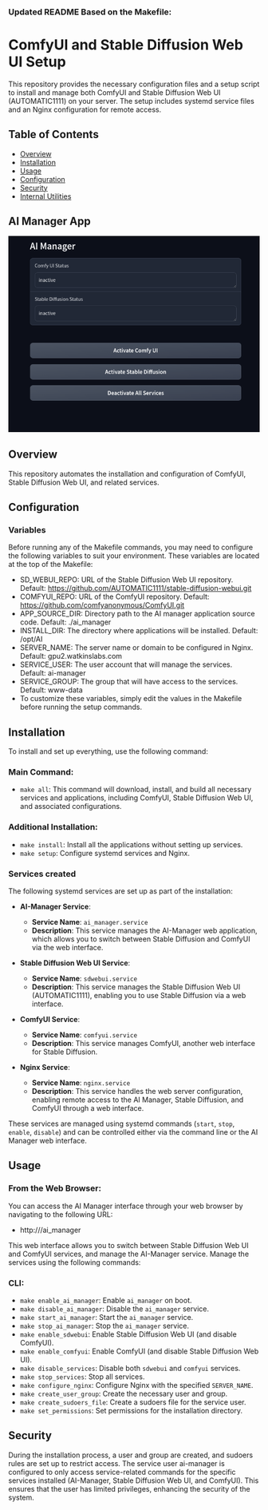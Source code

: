 ### Updated README Based on the Makefile:

# ComfyUI and Stable Diffusion Web UI Setup

This repository provides the necessary configuration files and a setup script to install and manage both ComfyUI and Stable Diffusion Web UI (AUTOMATIC1111) on your server. The setup includes systemd service files and an Nginx configuration for remote access.

## Table of Contents
- [Overview](#overview)
- [Installation](#installation)
- [Usage](#usage)
- [Configuration](#configuration)
- [Security](#security)
- [Internal Utilities](#internal-utilities)


## AI Manager App
![AI Manager](assets/ai-manager.png)

## Overview
This repository automates the installation and configuration of ComfyUI, Stable Diffusion Web UI, and related services.

## Configuration
### Variables
Before running any of the Makefile commands, you may need to configure the following variables to suit your environment. These variables are located at the top of the Makefile:

- SD_WEBUI_REPO: URL of the Stable Diffusion Web UI repository. Default: https://github.com/AUTOMATIC1111/stable-diffusion-webui.git
- COMFYUI_REPO: URL of the ComfyUI repository. Default: https://github.com/comfyanonymous/ComfyUI.git
- APP_SOURCE_DIR: Directory path to the AI manager application source code. Default: ./ai_manager
- INSTALL_DIR: The directory where applications will be installed. Default: /opt/AI
- SERVER_NAME: The server name or domain to be configured in Nginx. Default: gpu2.watkinslabs.com
- SERVICE_USER: The user account that will manage the services. Default: ai-manager
- SERVICE_GROUP: The group that will have access to the services. Default: www-data
- To customize these variables, simply edit the values in the Makefile before running the setup commands.

## Installation
To install and set up everything, use the following command:

### Main Command:
- `make all`: This command will download, install, and build all necessary services and applications, including ComfyUI, Stable Diffusion Web UI, and associated configurations.

### Additional Installation:
- `make install`: Install all the applications without setting up services.
- `make setup`: Configure systemd services and Nginx.

### Services created

The following systemd services are set up as part of the installation:

- **AI-Manager Service**: 
  - **Service Name**: `ai_manager.service`
  - **Description**: This service manages the AI-Manager web application, which allows you to switch between Stable Diffusion and ComfyUI via the web interface.

- **Stable Diffusion Web UI Service**:
  - **Service Name**: `sdwebui.service`
  - **Description**: This service manages the Stable Diffusion Web UI (AUTOMATIC1111), enabling you to use Stable Diffusion via a web interface.

- **ComfyUI Service**:
  - **Service Name**: `comfyui.service`
  - **Description**: This service manages ComfyUI, another web interface for Stable Diffusion.

- **Nginx Service**:
  - **Service Name**: `nginx.service`
  - **Description**: This service handles the web server configuration, enabling remote access to the AI Manager, Stable Diffusion, and ComfyUI through a web interface.

These services are managed using systemd commands (`start`, `stop`, `enable`, `disable`) and can be controlled either via the command line or the AI Manager web interface.
## Usage

### From the Web Browser:
You can access the AI Manager interface through your web browser by navigating to the following URL:

- http://<your-server-address>/ai_manager

This web interface allows you to switch between Stable Diffusion Web UI and ComfyUI services, and manage the AI-Manager service.
Manage the services using the following commands:

### CLI:
- `make enable_ai_manager`: Enable `ai_manager` on boot.
- `make disable_ai_manager`: Disable the `ai_manager` service.
- `make start_ai_manager`: Start the `ai_manager` service.
- `make stop_ai_manager`: Stop the `ai_manager` service.
- `make enable_sdwebui`: Enable Stable Diffusion Web UI (and disable ComfyUI).
- `make enable_comfyui`: Enable ComfyUI (and disable Stable Diffusion Web UI).
- `make disable_services`: Disable both `sdwebui` and `comfyui` services.
- `make stop_services`: Stop all services.
- `make configure_nginx`: Configure Nginx with the specified `SERVER_NAME`.
- `make create_user_group`: Create the necessary user and group.
- `make create_sudoers_file`: Create a sudoers file for the service user.
- `make set_permissions`: Set permissions for the installation directory.


## Security

During the installation process, a user and group are created, and sudoers rules are set up to restrict access. The service user ai-manager is configured to only access service-related commands for the specific services installed (AI-Manager, Stable Diffusion Web UI, and ComfyUI). This ensures that the user has limited privileges, enhancing the security of the system.